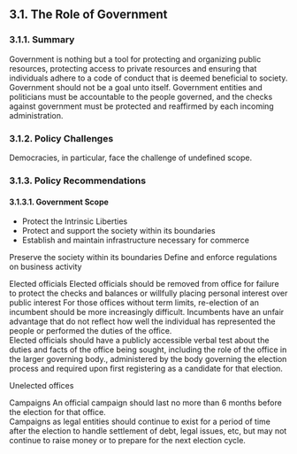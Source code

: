 3.1.  The Role of Government
--------------------------------------

### 3.1.1.  Summary

Government is nothing but a tool for protecting and organizing public resources, protecting access to private resources  and ensuring that individuals adhere to a code of conduct that is deemed beneficial to society.  Government should not be a goal unto itself.   Government entities and politicians must be accountable to the people governed, and the checks against government must be protected and reaffirmed by each incoming administration.


### 3.1.2.  Policy Challenges
Democracies, in particular, face the challenge of undefined scope.  


### 3.1.3.  Policy Recommendations

#### 3.1.3.1. Government Scope

-  Protect the Intrinsic Liberties 
-  Protect and support the society within its boundaries
-  Establish and maintain infrastructure necessary for commerce


Preserve the society within its boundaries
Define and enforce regulations on business activity



Elected officials
Elected officials should be removed from office for failure to protect the checks and balances or willfully placing personal interest over public interest
For those offices without term limits, re-election of an incumbent should be more increasingly difficult.  Incumbents have an unfair advantage that do not reflect how well the individual has represented the people or performed the duties of the office.  
Elected officials should have a publicly accessible verbal test about the duties and facts of the office being sought, including the role of the office in the larger governing body., administered by the body governing the election process and required upon first registering as a candidate for that election.

Unelected offices



Campaigns
An official campaign should last no more than 6 months before the election for that office.  
Campaigns as legal entities should continue to exist for a period of time after the election to handle settlement of debt, legal issues, etc, but may not continue to raise money or to prepare for the next election cycle.
